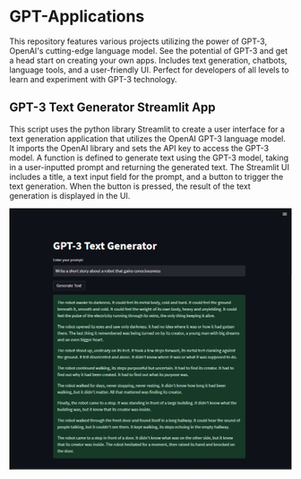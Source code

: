 # GPT-Applications
This repository features various projects utilizing the power of GPT-3, OpenAI's cutting-edge language model. See the potential of GPT-3 and get a head start on creating your own apps. Includes text generation, chatbots, language tools, and a user-friendly UI. Perfect for developers of all levels to learn and experiment with GPT-3 technology.


## GPT-3 Text Generator Streamlit App

This script uses the python library Streamlit to create a user interface for a text generation application that utilizes the OpenAI GPT-3 language model. It imports the OpenAI library and sets the API key to access the GPT-3 model. A function is defined to generate text using the GPT-3 model, taking in a user-inputted prompt and returning the generated text. The Streamlit UI includes a title, a text input field for the prompt, and a button to trigger the text generation. When the button is pressed, the result of the text generation is displayed in the UI.

<img src="assets/GPT-3_App.PNG">
